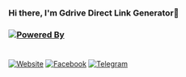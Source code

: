 ### Hi there, I'm Gdrive Direct Link Generator👋
### [![Powered By](https://img.shields.io/badge/POWERED-BY--NOBITA-red?logo=success&style=for-the-badge&logo)](https://t.me/obita_o)

#

[![Website](https://img.shields.io/website?label=Direct-Link-Generator&style=for-the-badge&url=https%3A%2F%2Fgdrivelinkgenerator.cf)](http://gdrivelinkgenerator.cf/)
[![Facebook](https://img.shields.io/badge/Follow-On--Facebook-blue?logo=facebook&style=for-the-badge&logo)](https://m.facebook.com/naimxw)
[![Telegram](https://img.shields.io/badge/Contact-At--Telegram-white?logo=telegram&style=for-the-badge&logo)](https://t.me/nobita_o)
